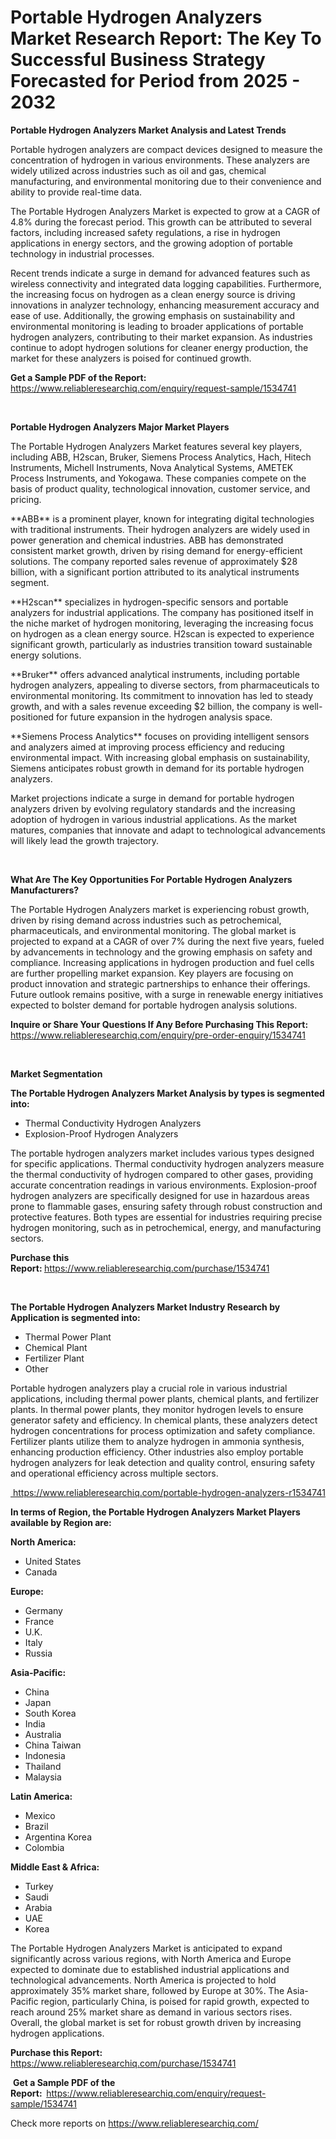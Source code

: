 <p><h1>Portable Hydrogen Analyzers Market Research Report: The Key To Successful Business Strategy Forecasted for Period from 2025 - 2032</h1></p><p><strong>Portable Hydrogen Analyzers Market Analysis and Latest Trends</strong></p>
<p><p>Portable hydrogen analyzers are compact devices designed to measure the concentration of hydrogen in various environments. These analyzers are widely utilized across industries such as oil and gas, chemical manufacturing, and environmental monitoring due to their convenience and ability to provide real-time data. </p><p>The Portable Hydrogen Analyzers Market is expected to grow at a CAGR of 4.8% during the forecast period. This growth can be attributed to several factors, including increased safety regulations, a rise in hydrogen applications in energy sectors, and the growing adoption of portable technology in industrial processes. </p><p>Recent trends indicate a surge in demand for advanced features such as wireless connectivity and integrated data logging capabilities. Furthermore, the increasing focus on hydrogen as a clean energy source is driving innovations in analyzer technology, enhancing measurement accuracy and ease of use. Additionally, the growing emphasis on sustainability and environmental monitoring is leading to broader applications of portable hydrogen analyzers, contributing to their market expansion. As industries continue to adopt hydrogen solutions for cleaner energy production, the market for these analyzers is poised for continued growth.</p></p>
<p><strong>Get a Sample PDF of the Report:&nbsp;</strong> <a href="https://www.reliableresearchiq.com/enquiry/request-sample/1534741?utm_campaign=2247&utm_medium=2&utm_source=Github&utm_content=ia&utm_term=27022025&utm_id=portable-hydrogen-analyzers">https://www.reliableresearchiq.com/enquiry/request-sample/1534741</a></p>
<p>&nbsp;</p>
<p><strong>Portable Hydrogen Analyzers Major Market Players</strong></p>
<p><p>The Portable Hydrogen Analyzers Market features several key players, including ABB, H2scan, Bruker, Siemens Process Analytics, Hach, Hitech Instruments, Michell Instruments, Nova Analytical Systems, AMETEK Process Instruments, and Yokogawa. These companies compete on the basis of product quality, technological innovation, customer service, and pricing.</p><p>**ABB** is a prominent player, known for integrating digital technologies with traditional instruments. Their hydrogen analyzers are widely used in power generation and chemical industries. ABB has demonstrated consistent market growth, driven by rising demand for energy-efficient solutions. The company reported sales revenue of approximately $28 billion, with a significant portion attributed to its analytical instruments segment.</p><p>**H2scan** specializes in hydrogen-specific sensors and portable analyzers for industrial applications. The company has positioned itself in the niche market of hydrogen monitoring, leveraging the increasing focus on hydrogen as a clean energy source. H2scan is expected to experience significant growth, particularly as industries transition toward sustainable energy solutions.</p><p>**Bruker** offers advanced analytical instruments, including portable hydrogen analyzers, appealing to diverse sectors, from pharmaceuticals to environmental monitoring. Its commitment to innovation has led to steady growth, and with a sales revenue exceeding $2 billion, the company is well-positioned for future expansion in the hydrogen analysis space.</p><p>**Siemens Process Analytics** focuses on providing intelligent sensors and analyzers aimed at improving process efficiency and reducing environmental impact. With increasing global emphasis on sustainability, Siemens anticipates robust growth in demand for its portable hydrogen analyzers.</p><p>Market projections indicate a surge in demand for portable hydrogen analyzers driven by evolving regulatory standards and the increasing adoption of hydrogen in various industrial applications. As the market matures, companies that innovate and adapt to technological advancements will likely lead the growth trajectory.</p></p>
<p>&nbsp;</p>
<p><strong>What Are The Key Opportunities For Portable Hydrogen Analyzers Manufacturers?</strong></p>
<p><p>The Portable Hydrogen Analyzers market is experiencing robust growth, driven by rising demand across industries such as petrochemical, pharmaceuticals, and environmental monitoring. The global market is projected to expand at a CAGR of over 7% during the next five years, fueled by advancements in technology and the growing emphasis on safety and compliance. Increasing applications in hydrogen production and fuel cells are further propelling market expansion. Key players are focusing on product innovation and strategic partnerships to enhance their offerings. Future outlook remains positive, with a surge in renewable energy initiatives expected to bolster demand for portable hydrogen analysis solutions.</p></p>
<p><strong>Inquire or Share Your Questions If Any Before Purchasing This Report:</strong> <a href="https://www.reliableresearchiq.com/enquiry/pre-order-enquiry/1534741?utm_campaign=2247&utm_medium=2&utm_source=Github&utm_content=ia&utm_term=27022025&utm_id=portable-hydrogen-analyzers">https://www.reliableresearchiq.com/enquiry/pre-order-enquiry/1534741</a></p>
<p>&nbsp;</p>
<p><strong>Market Segmentation</strong></p>
<p><strong>The Portable Hydrogen Analyzers Market Analysis by types is segmented into:</strong></p>
<p><ul><li>Thermal Conductivity Hydrogen Analyzers</li><li>Explosion-Proof Hydrogen Analyzers</li></ul></p>
<p><p>The portable hydrogen analyzers market includes various types designed for specific applications. Thermal conductivity hydrogen analyzers measure the thermal conductivity of hydrogen compared to other gases, providing accurate concentration readings in various environments. Explosion-proof hydrogen analyzers are specifically designed for use in hazardous areas prone to flammable gases, ensuring safety through robust construction and protective features. Both types are essential for industries requiring precise hydrogen monitoring, such as in petrochemical, energy, and manufacturing sectors.</p></p>
<p><strong>Purchase this Report:&nbsp;</strong><a href="https://www.reliableresearchiq.com/purchase/1534741?utm_campaign=2247&utm_medium=2&utm_source=Github&utm_content=ia&utm_term=27022025&utm_id=portable-hydrogen-analyzers">https://www.reliableresearchiq.com/purchase/1534741</a></p>
<p>&nbsp;</p>
<p><strong>The Portable Hydrogen Analyzers Market Industry Research by Application is segmented into:</strong></p>
<p><ul><li>Thermal Power Plant</li><li>Chemical Plant</li><li>Fertilizer Plant</li><li>Other</li></ul></p>
<p><p>Portable hydrogen analyzers play a crucial role in various industrial applications, including thermal power plants, chemical plants, and fertilizer plants. In thermal power plants, they monitor hydrogen levels to ensure generator safety and efficiency. In chemical plants, these analyzers detect hydrogen concentrations for process optimization and safety compliance. Fertilizer plants utilize them to analyze hydrogen in ammonia synthesis, enhancing production efficiency. Other industries also employ portable hydrogen analyzers for leak detection and quality control, ensuring safety and operational efficiency across multiple sectors.</p></p>
<p><a href="https://www.reliableresearchiq.com/portable-hydrogen-analyzers-r1534741?utm_campaign=2247&utm_medium=2&utm_source=Github&utm_content=ia&utm_term=27022025&utm_id=portable-hydrogen-analyzers">&nbsp;https://www.reliableresearchiq.com/portable-hydrogen-analyzers-r1534741</a></p>
<p><strong>In terms of Region, the Portable Hydrogen Analyzers Market Players available by Region are:</strong></p>
<p>
    <p> <strong> North America: </strong>
        <ul>
            <li>United States</li>
            <li>Canada</li>
        </ul>
        </p> 
    <p> <strong> Europe: </strong>
        <ul>
            <li>Germany</li>
            <li>France</li>
            <li>U.K.</li>
            <li>Italy</li>
            <li>Russia</li>
        </ul>
        </p> 
    <p> <strong> Asia-Pacific: </strong>
        <ul>
            <li>China</li>
            <li>Japan</li>
            <li>South Korea</li>
            <li>India</li>
            <li>Australia</li>
            <li>China Taiwan</li>
            <li>Indonesia</li>
            <li>Thailand</li>
            <li>Malaysia</li>
        </ul>
        </p> 
    <p> <strong> Latin America: </strong>
        <ul>
            <li>Mexico</li>
            <li>Brazil</li>
            <li>Argentina Korea</li>
            <li>Colombia</li>
        </ul>
        </p> 
    <p> <strong> Middle East & Africa: </strong>
        <ul>
            <li>Turkey</li>
            <li>Saudi</li>
            <li>Arabia</li>
            <li>UAE</li>
            <li>Korea</li>
        </ul>
    </p>
    </p>
<p><p>The Portable Hydrogen Analyzers Market is anticipated to expand significantly across various regions, with North America and Europe expected to dominate due to established industrial applications and technological advancements. North America is projected to hold approximately 35% market share, followed by Europe at 30%. The Asia-Pacific region, particularly China, is poised for rapid growth, expected to reach around 25% market share as demand in various sectors rises. Overall, the global market is set for robust growth driven by increasing hydrogen applications.</p></p>
<p><strong>Purchase this Report: </strong><a href="https://www.reliableresearchiq.com/purchase/1534741?utm_campaign=2247&utm_medium=2&utm_source=Github&utm_content=ia&utm_term=27022025&utm_id=portable-hydrogen-analyzers">https://www.reliableresearchiq.com/purchase/1534741</a></p>
<p>&nbsp;<strong>Get a Sample PDF of the Report:&nbsp;&nbsp;</strong><a href="https://www.reliableresearchiq.com/enquiry/request-sample/1534741?utm_campaign=2247&utm_medium=2&utm_source=Github&utm_content=ia&utm_term=27022025&utm_id=portable-hydrogen-analyzers">https://www.reliableresearchiq.com/enquiry/request-sample/1534741</a></p>
<p><strong></strong></p>
<p>Check more reports on <a href="https://www.reliableresearchiq.com/?utm_campaign=2247&utm_medium=2&utm_source=Github&utm_content=ia&utm_term=27022025&utm_id=portable-hydrogen-analyzers">https://www.reliableresearchiq.com/</a></p>
